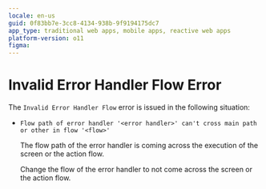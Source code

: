 ```yaml
---
locale: en-us
guid: 0f83bb7e-3cc8-4134-938b-9f9194175dc7
app_type: traditional web apps, mobile apps, reactive web apps
platform-version: o11
figma:
---
```


# Invalid Error Handler Flow Error

The `Invalid Error Handler Flow` error is issued in the following situation:

* `Flow path of error handler '<error handler>' can't cross main path or other in flow '<flow>'`
  
    The flow path of the error handler is coming across the execution of the screen or the action flow.

    Change the flow of the error handler to not come across the screen or the action flow.
